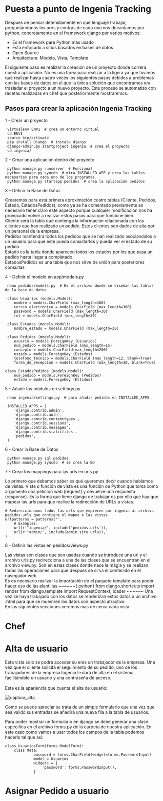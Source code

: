 Puesta a punto de Ingenia Tracking
==================================

Despues de pensar detenidamente en que lenguaje trabajar, preguntándonos los pros y contras de cada uno nos decantamos por python, concretamente en el framework django por varios motivos:
- Es el framework para Python más usado<br>
- Esta enfocado a sitios basados en bases de datos<br>
- Open Source<br>
- Arquitectura: Modelo, Vista, Template

El siguiente paso es realizar la creación de un proyecto donde correrá nuestra aplicación. No es una tarea para realizar a la ligera ya que tuvimos que realizar hasta cuatro veces los siguientes pasos debidos a problemas con las bases de datos en el que la única solución que encontramos era trasladar el proyecto a un nuevo proyecto. Este proceso se automatizo con recetas realizadas en chef que posteriormente mostraremos.

Pasos para crear la aplicación Ingenia Tracking
-----------------------------------------------

1 - Crear un proyecto
~~~~~~{.python}
 virtualenv ENV1  # crea un entorno virtual
 cd ENV1
 source bin/activate
 pip install Django  # instala django 
 django-admin.py startproject ingenia  # crea el proyecto
 cd ingenia/
~~~~~~
2 - Crear una aplicación dentro del proyecto
~~~~~~{.python}
 python manage.py runserver  # Funciona!
 python manage.py syncdb  # mira INSTALLED_APP y crea las tablas necesarias para cada uno de los programas.
 python manage.py startapp pedidos  # crea la aplicación pedidos
~~~~~~
3 - Definir la Base de Datos<p>
Crearemos para esta primera aproximación cuatro tablas (Cliente, Pedidos, Estado, EstadosPedidos), como ya se ha comentado previamente es necesario tener claro este aspecto porque cualquier modificación nos ha provocado volver a realizar estos pasos para que funcione bien.<br>
Cliente será la tabla que contenga la información relacionada con los clientes que han realizado un pedido. Estos clientes son dados de alta por un personal de la empresa.<br>
Pedidos mantendrá todos los pedidos que se han realizado asociandolos a un usuario para que este pueda consultarlos y pueda ver el estado de su pedido.<br>
Estado es la tabla donde aparecen todos los estados por los que pasa un pedido hasta llegar a completado.<br>
EstadosPedidos es una tabla que nos sirve de unión para posteriores consultas</p>
4 - Definir el modelo en app/models.py
~~~~~~{.python}
 nano pedidos/models.py  # Es el archivo donde se diseñan las tablas de la base de datos
 
 class Usuarios (models.Model):
	nombre = models.CharField (max_length=100)
	correo_electronico = models.CharField (max_length=300)
	password = models.CharField (max_length=30)
	rol = models.CharField (max_length=30)
	
 class Estados (models.Model):
	nombre_estado = models.CharField (max_length=30)
	
 class Pedidos (models.Model):
	usuario = models.ForeignKey (Usuarios)
	num_pedido = models.CharField (max_length=15)
	concepto = models.CharField(max_length=200)
	estado = models.ForeignKey (Estados)
	telefono_tecnico = models.CharField (max_length=12, blank=True)
	forma_de_recepcion = models.CharField (max_length=30, blank=True)
		
class EstadosPedidos (models.Model):
	num_pedido = models.ForeignKey (Pedidos)
	estado = models.ForeignKey (Estados)
~~~~~~
5 - Añadir los módulos en settings.py
~~~~~~{.python}
 nano ingenia/settings.py  # para añadir pedidos en INSTALLED_APPS
 
 INSTALLED_APPS = (
    'django.contrib.admin',
    'django.contrib.auth',
    'django.contrib.contenttypes',
    'django.contrib.sessions',
    'django.contrib.messages',
    'django.contrib.staticfiles',
    'pedidos',
 )
~~~~~~
6 - Crear la Base de Datos
~~~~~~{.python}
 python manage.py sql pedidos
 python manage.py syncdb  # se crea la BD
~~~~~~
7 - Crear los mappings para las urls en urls.py<p>
Lo primero que debemos saber es qué queremos decir cuando hablamos de vistas. Vista o función de vista es una función de Python que toma como argumento una petición web (request) y devuelve una respuesta (response). Es la forma que tiene django de trabajar es por ello que hay que mapear las urls para que realice la redirección de URLs a vistas.
~~~~~~{.python}
# Redireccionamos todos las urls que empiecen por ingenia al archivo pedidos.urls que contiene el mapeo a las vistas.
urlpatterns = patterns('',
    # Examples:
    url(r'^ingenia/', include('pedidos.urls')),
    url(r'^admin/', include(admin.site.urls)),
)
~~~~~~
8 - Definir las vistas en pedidos/views.py
<p>
Las vistas son clases que son usadas cuando se introduce una url y el archivo urls.py redirecciona a una de las clases que se encuentran en el archivo view.py. Son en estas clases donde nace la mágia y se realizan todas las operaciones para que despues se sirva el contenido en el navegador web.<br>
Es es necesario realizar la importación de el paquete template para poder hacer uso de las plantillas
~~~~~~{.python}
from django.shortcuts import render
from django.template import RequestContext, loader
~~~~~~
Una vez se haya trabajado con los datos se renderizan estos datos a un archivo .html para que se muestren los datos con aspecto atractivo.<br>
En las siguientes secciones veremos mas de cerca cada vista.</p>


Chef
====


Alta de usuario
===============
Esta vista solo se podrá acceder su eres un trabajador de la empresa. Una vez que el cliente solicita el seguimiento de su pedido, uno de los trabajadores de la empresa Ingenia le dará de alta en el sistema, facilitándole un usuario y una contraseña de acceso.<br><br>
Esta es la apariencia que cuenta el alta de usuario:

![captura_alta](https://dl.dropbox.com/s/6dqdhta5crp1wgf/alta_user.png)

Como se puede apreciar se trata de un simple formulario que una vez que sea valido sus entradas se añadirá una nueva fila a la tabla de usuarios.

Para poder mostrar un formulario en django se debe generar una clase especifica en el archivo forms.py de la carpeta de nuestra aplicación. En este caso como vamos a usar todos los campos de la tabla podemos hacerlo tal que así:
~~~~~~{.python}
class UsuariosForm(forms.ModelForm):
	class Meta:
             password = forms.CharField(widget=forms.PasswordInput)
             model = Usuarios
             widgets = {
                 'password': forms.PasswordInput(),
             }
~~~~~~


Asignar Pedido a usuario
========================







